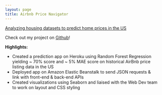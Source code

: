 ```yaml
---
layout: page
title: Airbnb Price Navigator
---
```


[Analyzing housing datasets to predict home prices in the US](https://pricenavigator.netlify.app/)

Check out my project on [Github](https://github.com/Airbnb-Price-Navigator)!

**Highlights:**

* Created a prediction app on Heroku using Random Forest Regression yielding ~ 70%  score and ~ 5% MAE score on historical AirBnb price listing data in the US
* Deployed app on Amazon Elastic Beanstalk to send JSON requests & link with front-end & back-end APIs
* Created visualizations using Seaborn and liaised with the Web Dev team to work on layout and CSS styling
